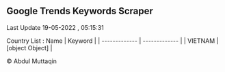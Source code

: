 

## Google Trends Keywords Scraper 
 
Last Update 19-05-2022 , 05:15:31

Country List :
 Name  | Keyword |
| ------------- | ------------- |
| VIETNAM | [object Object] |



© Abdul Muttaqin 
